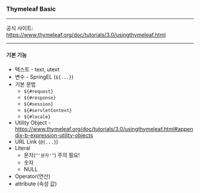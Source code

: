 ### Thymeleaf Basic

---

공식 사이트: https://www.thymeleaf.org/doc/tutorials/3.0/usingthymeleaf.html   

---   

#### 기본 기능    

* 텍스트 - text, utext    
* 변수 - SpringEL (```${...}```)
* 기본 문법
  * ```${#request}```
  * ```${#response}```
  * ```${#session}```
  * ```${#servletContext}```
  * ```${#locale}```    
* Utility Object - https://www.thymeleaf.org/doc/tutorials/3.0/usingthymeleaf.html#appendix-b-expression-utility-objects    
* URL Link (```@{...}```)      
* Literal
  * 문자(```"'문자'"```) 주의 필요!
  * 숫자
  * NULL
* Operator(연산)   
* attribute (속성 값)    


